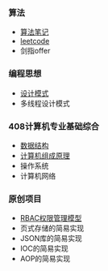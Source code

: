 ### 算法

* [算法笔记](算法/算法笔记/README.md)
* [leetcode](算法/leetcode/README.md)
* 剑指offer


### 编程思想

* [设计模式](编程思想/设计模式/README.md)
* 多线程设计模式


### 408计算机专业基础综合

* [数据结构](考研408/数据结构/README.md)
* [计算机组成原理](考研408/计算机组成原理/README.md)
* 操作系统
* 计算机网络

### 原创项目

* [RBAC权限管理模型](项目/权限管理/RBAC权限管理模型.md)
* 页式存储的简易实现
* JSON库的简易实现
* IOC的简易实现
* AOP的简易实现

